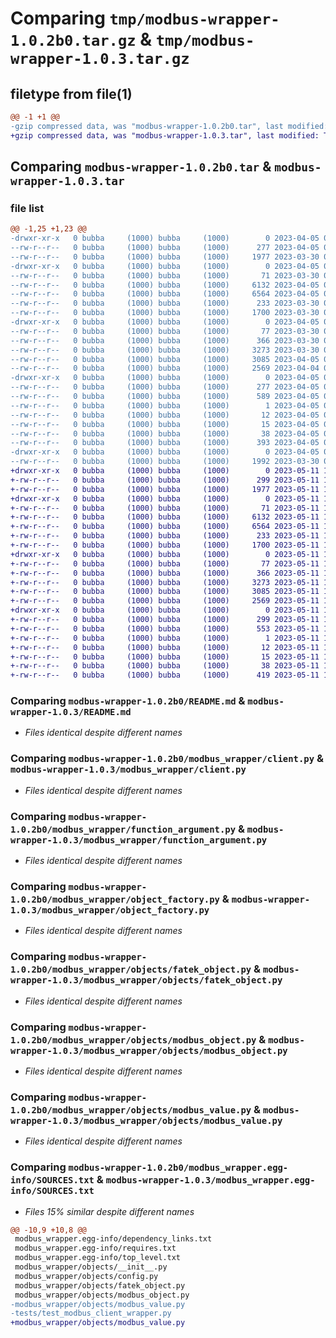 # Comparing `tmp/modbus-wrapper-1.0.2b0.tar.gz` & `tmp/modbus-wrapper-1.0.3.tar.gz`

## filetype from file(1)

```diff
@@ -1 +1 @@
-gzip compressed data, was "modbus-wrapper-1.0.2b0.tar", last modified: Wed Apr  5 07:24:50 2023, max compression
+gzip compressed data, was "modbus-wrapper-1.0.3.tar", last modified: Thu May 11 14:36:58 2023, max compression
```

## Comparing `modbus-wrapper-1.0.2b0.tar` & `modbus-wrapper-1.0.3.tar`

### file list

```diff
@@ -1,25 +1,23 @@
-drwxr-xr-x   0 bubba     (1000) bubba     (1000)        0 2023-04-05 07:24:50.174574 modbus-wrapper-1.0.2b0/
--rw-r--r--   0 bubba     (1000) bubba     (1000)      277 2023-04-05 07:24:50.174574 modbus-wrapper-1.0.2b0/PKG-INFO
--rw-r--r--   0 bubba     (1000) bubba     (1000)     1977 2023-03-30 08:41:48.000000 modbus-wrapper-1.0.2b0/README.md
-drwxr-xr-x   0 bubba     (1000) bubba     (1000)        0 2023-04-05 07:24:50.158574 modbus-wrapper-1.0.2b0/modbus_wrapper/
--rw-r--r--   0 bubba     (1000) bubba     (1000)       71 2023-03-30 08:41:48.000000 modbus-wrapper-1.0.2b0/modbus_wrapper/__init__.py
--rw-r--r--   0 bubba     (1000) bubba     (1000)     6132 2023-04-05 07:20:35.000000 modbus-wrapper-1.0.2b0/modbus_wrapper/client.py
--rw-r--r--   0 bubba     (1000) bubba     (1000)     6564 2023-04-05 07:20:11.000000 modbus-wrapper-1.0.2b0/modbus_wrapper/function_argument.py
--rw-r--r--   0 bubba     (1000) bubba     (1000)      233 2023-03-30 08:41:48.000000 modbus-wrapper-1.0.2b0/modbus_wrapper/modbus_function_code.py
--rw-r--r--   0 bubba     (1000) bubba     (1000)     1700 2023-03-30 08:41:48.000000 modbus-wrapper-1.0.2b0/modbus_wrapper/object_factory.py
-drwxr-xr-x   0 bubba     (1000) bubba     (1000)        0 2023-04-05 07:24:50.170574 modbus-wrapper-1.0.2b0/modbus_wrapper/objects/
--rw-r--r--   0 bubba     (1000) bubba     (1000)       77 2023-03-30 08:41:48.000000 modbus-wrapper-1.0.2b0/modbus_wrapper/objects/__init__.py
--rw-r--r--   0 bubba     (1000) bubba     (1000)      366 2023-03-30 08:41:48.000000 modbus-wrapper-1.0.2b0/modbus_wrapper/objects/config.py
--rw-r--r--   0 bubba     (1000) bubba     (1000)     3273 2023-03-30 08:41:48.000000 modbus-wrapper-1.0.2b0/modbus_wrapper/objects/fatek_object.py
--rw-r--r--   0 bubba     (1000) bubba     (1000)     3085 2023-04-05 07:18:55.000000 modbus-wrapper-1.0.2b0/modbus_wrapper/objects/modbus_object.py
--rw-r--r--   0 bubba     (1000) bubba     (1000)     2569 2023-04-04 08:12:14.000000 modbus-wrapper-1.0.2b0/modbus_wrapper/objects/modbus_value.py
-drwxr-xr-x   0 bubba     (1000) bubba     (1000)        0 2023-04-05 07:24:50.166574 modbus-wrapper-1.0.2b0/modbus_wrapper.egg-info/
--rw-r--r--   0 bubba     (1000) bubba     (1000)      277 2023-04-05 07:24:50.000000 modbus-wrapper-1.0.2b0/modbus_wrapper.egg-info/PKG-INFO
--rw-r--r--   0 bubba     (1000) bubba     (1000)      589 2023-04-05 07:24:50.000000 modbus-wrapper-1.0.2b0/modbus_wrapper.egg-info/SOURCES.txt
--rw-r--r--   0 bubba     (1000) bubba     (1000)        1 2023-04-05 07:24:50.000000 modbus-wrapper-1.0.2b0/modbus_wrapper.egg-info/dependency_links.txt
--rw-r--r--   0 bubba     (1000) bubba     (1000)       12 2023-04-05 07:24:50.000000 modbus-wrapper-1.0.2b0/modbus_wrapper.egg-info/requires.txt
--rw-r--r--   0 bubba     (1000) bubba     (1000)       15 2023-04-05 07:24:50.000000 modbus-wrapper-1.0.2b0/modbus_wrapper.egg-info/top_level.txt
--rw-r--r--   0 bubba     (1000) bubba     (1000)       38 2023-04-05 07:24:50.174574 modbus-wrapper-1.0.2b0/setup.cfg
--rw-r--r--   0 bubba     (1000) bubba     (1000)      393 2023-04-05 07:23:46.000000 modbus-wrapper-1.0.2b0/setup.py
-drwxr-xr-x   0 bubba     (1000) bubba     (1000)        0 2023-04-05 07:24:50.174574 modbus-wrapper-1.0.2b0/tests/
--rw-r--r--   0 bubba     (1000) bubba     (1000)     1992 2023-03-30 08:41:48.000000 modbus-wrapper-1.0.2b0/tests/test_modbus_client_wrapper.py
+drwxr-xr-x   0 bubba     (1000) bubba     (1000)        0 2023-05-11 14:36:58.415916 modbus-wrapper-1.0.3/
+-rw-r--r--   0 bubba     (1000) bubba     (1000)      299 2023-05-11 14:36:58.415916 modbus-wrapper-1.0.3/PKG-INFO
+-rw-r--r--   0 bubba     (1000) bubba     (1000)     1977 2023-05-11 14:28:50.000000 modbus-wrapper-1.0.3/README.md
+drwxr-xr-x   0 bubba     (1000) bubba     (1000)        0 2023-05-11 14:36:58.415916 modbus-wrapper-1.0.3/modbus_wrapper/
+-rw-r--r--   0 bubba     (1000) bubba     (1000)       71 2023-05-11 14:28:50.000000 modbus-wrapper-1.0.3/modbus_wrapper/__init__.py
+-rw-r--r--   0 bubba     (1000) bubba     (1000)     6132 2023-05-11 14:28:50.000000 modbus-wrapper-1.0.3/modbus_wrapper/client.py
+-rw-r--r--   0 bubba     (1000) bubba     (1000)     6564 2023-05-11 14:28:50.000000 modbus-wrapper-1.0.3/modbus_wrapper/function_argument.py
+-rw-r--r--   0 bubba     (1000) bubba     (1000)      233 2023-05-11 14:28:50.000000 modbus-wrapper-1.0.3/modbus_wrapper/modbus_function_code.py
+-rw-r--r--   0 bubba     (1000) bubba     (1000)     1700 2023-05-11 14:28:50.000000 modbus-wrapper-1.0.3/modbus_wrapper/object_factory.py
+drwxr-xr-x   0 bubba     (1000) bubba     (1000)        0 2023-05-11 14:36:58.415916 modbus-wrapper-1.0.3/modbus_wrapper/objects/
+-rw-r--r--   0 bubba     (1000) bubba     (1000)       77 2023-05-11 14:28:50.000000 modbus-wrapper-1.0.3/modbus_wrapper/objects/__init__.py
+-rw-r--r--   0 bubba     (1000) bubba     (1000)      366 2023-05-11 14:28:50.000000 modbus-wrapper-1.0.3/modbus_wrapper/objects/config.py
+-rw-r--r--   0 bubba     (1000) bubba     (1000)     3273 2023-05-11 14:28:50.000000 modbus-wrapper-1.0.3/modbus_wrapper/objects/fatek_object.py
+-rw-r--r--   0 bubba     (1000) bubba     (1000)     3085 2023-05-11 14:28:50.000000 modbus-wrapper-1.0.3/modbus_wrapper/objects/modbus_object.py
+-rw-r--r--   0 bubba     (1000) bubba     (1000)     2569 2023-05-11 14:28:50.000000 modbus-wrapper-1.0.3/modbus_wrapper/objects/modbus_value.py
+drwxr-xr-x   0 bubba     (1000) bubba     (1000)        0 2023-05-11 14:36:58.415916 modbus-wrapper-1.0.3/modbus_wrapper.egg-info/
+-rw-r--r--   0 bubba     (1000) bubba     (1000)      299 2023-05-11 14:36:58.000000 modbus-wrapper-1.0.3/modbus_wrapper.egg-info/PKG-INFO
+-rw-r--r--   0 bubba     (1000) bubba     (1000)      553 2023-05-11 14:36:58.000000 modbus-wrapper-1.0.3/modbus_wrapper.egg-info/SOURCES.txt
+-rw-r--r--   0 bubba     (1000) bubba     (1000)        1 2023-05-11 14:36:58.000000 modbus-wrapper-1.0.3/modbus_wrapper.egg-info/dependency_links.txt
+-rw-r--r--   0 bubba     (1000) bubba     (1000)       12 2023-05-11 14:36:58.000000 modbus-wrapper-1.0.3/modbus_wrapper.egg-info/requires.txt
+-rw-r--r--   0 bubba     (1000) bubba     (1000)       15 2023-05-11 14:36:58.000000 modbus-wrapper-1.0.3/modbus_wrapper.egg-info/top_level.txt
+-rw-r--r--   0 bubba     (1000) bubba     (1000)       38 2023-05-11 14:36:58.415916 modbus-wrapper-1.0.3/setup.cfg
+-rw-r--r--   0 bubba     (1000) bubba     (1000)      419 2023-05-11 14:36:07.000000 modbus-wrapper-1.0.3/setup.py
```

### Comparing `modbus-wrapper-1.0.2b0/README.md` & `modbus-wrapper-1.0.3/README.md`

 * *Files identical despite different names*

### Comparing `modbus-wrapper-1.0.2b0/modbus_wrapper/client.py` & `modbus-wrapper-1.0.3/modbus_wrapper/client.py`

 * *Files identical despite different names*

### Comparing `modbus-wrapper-1.0.2b0/modbus_wrapper/function_argument.py` & `modbus-wrapper-1.0.3/modbus_wrapper/function_argument.py`

 * *Files identical despite different names*

### Comparing `modbus-wrapper-1.0.2b0/modbus_wrapper/object_factory.py` & `modbus-wrapper-1.0.3/modbus_wrapper/object_factory.py`

 * *Files identical despite different names*

### Comparing `modbus-wrapper-1.0.2b0/modbus_wrapper/objects/fatek_object.py` & `modbus-wrapper-1.0.3/modbus_wrapper/objects/fatek_object.py`

 * *Files identical despite different names*

### Comparing `modbus-wrapper-1.0.2b0/modbus_wrapper/objects/modbus_object.py` & `modbus-wrapper-1.0.3/modbus_wrapper/objects/modbus_object.py`

 * *Files identical despite different names*

### Comparing `modbus-wrapper-1.0.2b0/modbus_wrapper/objects/modbus_value.py` & `modbus-wrapper-1.0.3/modbus_wrapper/objects/modbus_value.py`

 * *Files identical despite different names*

### Comparing `modbus-wrapper-1.0.2b0/modbus_wrapper.egg-info/SOURCES.txt` & `modbus-wrapper-1.0.3/modbus_wrapper.egg-info/SOURCES.txt`

 * *Files 15% similar despite different names*

```diff
@@ -10,9 +10,8 @@
 modbus_wrapper.egg-info/dependency_links.txt
 modbus_wrapper.egg-info/requires.txt
 modbus_wrapper.egg-info/top_level.txt
 modbus_wrapper/objects/__init__.py
 modbus_wrapper/objects/config.py
 modbus_wrapper/objects/fatek_object.py
 modbus_wrapper/objects/modbus_object.py
-modbus_wrapper/objects/modbus_value.py
-tests/test_modbus_client_wrapper.py
+modbus_wrapper/objects/modbus_value.py
```

